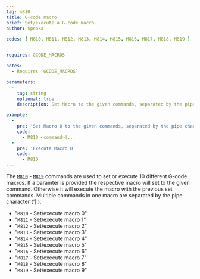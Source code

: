 ```yaml
---
tag: m810
title: G-code macro
brief: Set/execute a G-code macro.
author: Speaka

codes: [ M810, M811, M812, M813, M814, M815, M816, M817, M818, M819 ]


requires: GCODE_MACROS

notes:
  - Requires `GCODE_MACROS`

parameters:
  -
    tag: string
    optional: true
    description: Set Macro to the given commands, separated by the pipe character.

example:
  -
    pre: 'Set Macro 0 to the given commands, separated by the pipe character'
    code: 
      - M810 <command>|...
  -
    pre: 'Execute Macro 0'
    code:
      - M810                 
---
```


The [`M810`](/docs/gcode/M810-M819.html) - [`M819`](/docs/gcode/M810-M819.html) commands are used to set or execute 10 different G-code macros. If a paramter is provided the respective macro will set to the given command. Otherwise it will execute the macro with the previous set commands. Multiple commands in one macro are separated by the pipe character ('|').

- "`M810` - Set/execute macro 0"
- "`M811` - Set/execute macro 1"
- "`M812` - Set/execute macro 2"
- "`M813` - Set/execute macro 3"
- "`M814` - Set/execute macro 4"
- "`M815` - Set/execute macro 5"
- "`M816` - Set/execute macro 6"
- "`M817` - Set/execute macro 7"
- "`M818` - Set/execute macro 8"
- "`M819` - Set/execute macro 9"



